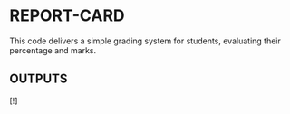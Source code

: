 # REPORT-CARD
This code delivers a simple grading system for students, evaluating their percentage and marks.
## OUTPUTS
[!]
